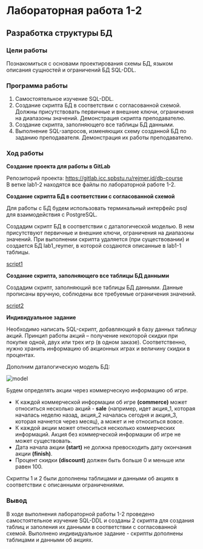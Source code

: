 # Лабораторная работа 1-2
## Разработка структуры БД
### Цели работы
Познакомиться с основами проектирования схемы БД, языком описания сущностей и ограничений БД SQL-DDL.

### Программа работы
1. Самостоятельное изучение SQL-DDL.
2. Создание скрипта БД в соответствии с согласованной схемой. Должны присутствовать первичные и внешние ключи, ограничения на диапазоны значений. Демонстрация скрипта преподавателю.
3. Создание скрипта, заполняющего все таблицы БД данными.
4. Выполнение SQL-запросов, изменяющих схему созданной БД по заданию преподавателя. Демонстрация их работы преподавателю.

### Ход работы

**Создание проекта для работы в GitLab**

Репозиторий проекта: https://gitlab.icc.spbstu.ru/rejmer.id/db-course <br>
В ветке lab1-2 находятся все файлы по лабораторной работе 1-2.

**Создание скрипта БД в соответствии с согласованной схемой** 
 
Для работы с БД будем использовать терминальный интерфейс psql для взаимодействия с PostgreSQL.

Cоздадим скрипт БД в соответствии с даталогической моделью. В нем присутствуют первичные и внешние ключи, ограничения на диапазоны значений.
При выполнении скрипта удаляется (при существовании) и создается БД lab1_reymer, в которой создаются описанные в lab1-1 таблицы.

[script1](https://gitlab.icc.spbstu.ru/rejmer.id/db-course/-/blob/lab1-2/script1.sql)

**Создание скрипта, заполняющего все таблицы БД данными**

Создадим скрипт, заполняющий все таблицы БД данными. Данные прописаны вручную, соблюдены все требуемые ограничения значений.

[script2](https://gitlab.icc.spbstu.ru/rejmer.id/db-course/-/blob/lab1-2/script2.sql)

**Индивидуальное задание**

Необходимо написать SQL-скрипт, добавляющий в базу данных таблицу акций. Принцип работы акций – получение некоторой скидки при покупке одной, двух или трех игр (в одном заказе). Соответственно, нужно хранить информацию об акционных играх и величину скидки в процентах.

Дополним даталогическую модель БД:

![model](http://gitlab.icc.spbstu.ru/rejmer.id/db-course/-/raw/lab1-2/%D0%94%D0%B0%D1%82%D0%B0%D0%BB%D0%BE%D0%B3%D0%B8%D1%87%D0%B5%D1%81%D0%BA%D0%B0%D1%8F_%D0%BC%D0%BE%D0%B4%D0%B5%D0%BB%D1%8C_%D0%91%D0%94_%D1%81_%D0%98%D0%97.jpg)

Будем определять акции через коммерческую информацию об игре.
- К каждой коммерческой информации об игре **(commerce)** может относиться несколько акций - **sale** (например, идет акция_1, которая началась неделю назад, акция_2 началась сегодня и акция_3, которая начнется через месяц), а может и не относиться вовсе. 
- К каждой акции может относиться несколько коммерческих информаций. Акция без коммерческой информации об игре не может существовать.
- Дата начала акции **(start)** не должна превосходить дату окончания акции **(finish)**.
- Процент скидки **(discount)** должен быть больше 0 и меньше или равен 100. 

Скрипты 1 и 2 были дополнены таблицами и данными об акциях в соответствии с описанными ограничениями. 

### Вывод

В ходе выполнения лабораторной работы 1-2 проведено самостоятельное изучение SQL-DDL и созданы 2 скрипта для создания таблиц и заполения их данными в соответствии с согласованной схемой. Выполнено индивидуальное задание - скрипты дополнены таблицами и данными об акциях.

